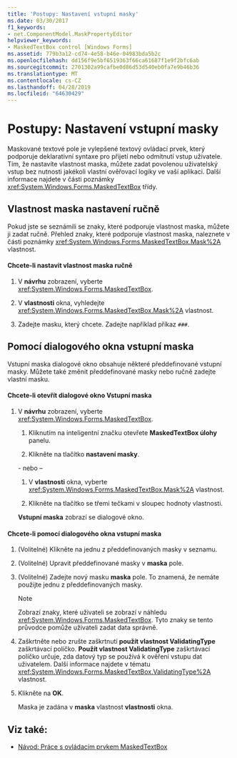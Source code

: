```yaml
---
title: 'Postupy: Nastavení vstupní masky'
ms.date: 03/30/2017
f1_keywords:
- net.ComponentModel.MaskPropertyEditor
helpviewer_keywords:
- MaskedTextBox control [Windows Forms]
ms.assetid: 779b3a12-cd74-4e58-b46e-04983bda5b2c
ms.openlocfilehash: dd156f9e5bf6519363f66ca61687f1e9f2bfc6ab
ms.sourcegitcommit: 2701302a99cafbe0d86d53d540eb0fa7e9b46b36
ms.translationtype: MT
ms.contentlocale: cs-CZ
ms.lasthandoff: 04/28/2019
ms.locfileid: "64630429"
---
```

# <a name="how-to-set-the-input-mask"></a>Postupy: Nastavení vstupní masky
Maskované textové pole je vylepšené textový ovládací prvek, který podporuje deklarativní syntaxe pro přijetí nebo odmítnutí vstup uživatele. Tím, že nastavíte vlastnost maska, můžete zadat povolenou uživatelský vstup bez nutnosti jakékoli vlastní ověřovací logiky ve vaší aplikaci. Další informace najdete v části poznámky <xref:System.Windows.Forms.MaskedTextBox> třídy.  
  
## <a name="setting-the-mask-property-manually"></a>Vlastnost maska nastavení ručně  
 Pokud jste se seznámili se znaky, které podporuje vlastnost maska, můžete ji zadat ručně. Přehled znaky, které podporuje vlastnost maska, naleznete v části poznámky <xref:System.Windows.Forms.MaskedTextBox.Mask%2A> vlastnost.  
  
#### <a name="to-set-the-mask-property-manually"></a>Chcete-li nastavit vlastnost maska ručně  
  
1. V **návrhu** zobrazení, vyberte <xref:System.Windows.Forms.MaskedTextBox>.  
  
2. V **vlastnosti** okna, vyhledejte <xref:System.Windows.Forms.MaskedTextBox.Mask%2A> vlastnost.  
  
3. Zadejte masku, který chcete. Zadejte například příkaz `###`.  
  
## <a name="using-the-input-mask-dialog-box"></a>Pomocí dialogového okna vstupní maska  
 Vstupní maska dialogové okno obsahuje některé předdefinované vstupní masky. Můžete také změnit předdefinované masky nebo ručně zadejte vlastní masku.  
  
#### <a name="to-open-the-input-mask-dialog-box"></a>Chcete-li otevřít dialogové okno Vstupní maska  
  
1. V **návrhu** zobrazení, vyberte <xref:System.Windows.Forms.MaskedTextBox>.  
  
    1. Kliknutím na inteligentní značku otevřete **MaskedTextBox úlohy** panelu.  
  
    2. Klikněte na tlačítko **nastavení masky**.  
  
     \- nebo –  
  
    1. V **vlastnosti** okna, vyberte <xref:System.Windows.Forms.MaskedTextBox.Mask%2A> vlastnost.  
  
    2. Klikněte na tlačítko se třemi tečkami v sloupec hodnoty vlastnosti.  
  
     **Vstupní maska** zobrazí se dialogové okno.  
  
#### <a name="to-use-the-input-mask-dialog-box"></a>Chcete-li pomocí dialogového okna vstupní maska  
  
1. (Volitelné) Klikněte na jednu z předdefinovaných masky v seznamu.  
  
2. (Volitelné) Upravit předdefinované masky v **maska** pole.  
  
3. (Volitelné) Zadejte nový masku **maska** pole. To znamená, že nemáte použijte jednu z předdefinovaných masky.  
  
    > [!NOTE]
    >  Zobrazí znaky, které uživateli se zobrazí v náhledu <xref:System.Windows.Forms.MaskedTextBox>. Tyto znaky se tento průvodce pomůže uživateli zadat data správně.  
  
4. Zaškrtněte nebo zrušte zaškrtnutí **použít vlastnost ValidatingType** zaškrtávací políčko. **Použít vlastnost ValidatingType** zaškrtávací políčko určuje, zda datový typ se používá k ověření vstupu dat uživatelem. Další informace najdete v tématu <xref:System.Windows.Forms.MaskedTextBox.ValidatingType%2A> vlastnost.  
  
5. Klikněte na **OK**.  
  
     Maska je zadána v **maska** vlastnost **vlastnosti** okna.  
  
## <a name="see-also"></a>Viz také:

- [Návod: Práce s ovládacím prvkem MaskedTextBox](walkthrough-working-with-the-maskedtextbox-control.md)
